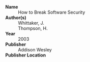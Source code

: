 
<dl>
	<dt><strong>Name</strong></dt>
	<dd>How to Break Software Security</dd>
	<dt><strong>Author(s)</strong></dt>
	<dd>Whittaker, J.</dd>
	<dd>Thompson, H.</dd>
	<dt><strong>Year</strong></dt>
	<dd>2003</dd>
	<dt><strong>Publisher</strong></dt>
	<dd>Addison Wesley</dd>
	<dt><strong>Publisher Location</strong></dt>
	<dd></dd>
</dl>
